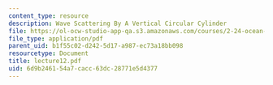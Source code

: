 ```yaml
---
content_type: resource
description: Wave Scattering By A Vertical Circular Cylinder
file: https://ol-ocw-studio-app-qa.s3.amazonaws.com/courses/2-24-ocean-wave-interaction-with-ships-and-offshore-energy-systems-13-022-spring-2002/6d9b246154a7cacc63dc28771e5d4377_lecture12.pdf
file_type: application/pdf
parent_uid: b1f55c02-d242-5d17-a987-ec73a18bb098
resourcetype: Document
title: lecture12.pdf
uid: 6d9b2461-54a7-cacc-63dc-28771e5d4377
---
```

